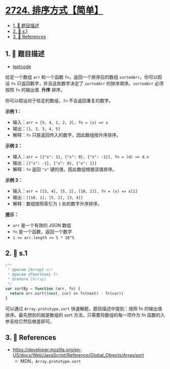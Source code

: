 # [2724. 排序方式【简单】](https://github.com/tnotesjs/TNotes.leetcode/tree/main/notes/2724.%20%E6%8E%92%E5%BA%8F%E6%96%B9%E5%BC%8F%E3%80%90%E7%AE%80%E5%8D%95%E3%80%91)

<!-- region:toc -->

- [1. 📝 题目描述](#1--题目描述)
- [2. 🎯 s.1](#2--s1)
- [3. 🔗 References](#3--references)

<!-- endregion:toc -->

## 1. 📝 题目描述

- [leetcode](https://leetcode.cn/problems/sort-by)

给定一个数组 `arr` 和一个函数 `fn`，返回一个排序后的数组 `sortedArr`。你可以假设 `fn` 只返回数字，并且这些数字决定了 `sortedArr` 的排序顺序。`sortedArr` 必须按照 `fn` 的输出值  **升序** 排序。

你可以假设对于给定的数组，`fn` 不会返回重复的数字。

**示例 1：**

- 输入：`arr = [5, 4, 1, 2, 3], fn = (x) => x`
- 输出：`[1, 2, 3, 4, 5]`
- 解释：`fn` 只是返回传入的数字，因此数组按升序排序。

**示例 2：**

- 输入：`arr = [{"x": 1}, {"x": 0}, {"x": -1}], fn = (d) => d.x`
- 输出：`[{"x": -1}, {"x": 0}, {"x": 1}]`
- 解释：`fn` 返回 `"x"` 键的值，因此数组根据该值排序。

**示例 3：**

- 输入：`arr = [[3, 4], [5, 2], [10, 1]], fn = (x) => x[1]`
- 输出：`[[10, 1], [5, 2], [3, 4]]`
- 解释：数组按照索引为 `1` 处的数字升序排序。

**提示：**

- `arr` 是一个有效的 JSON 数组
- `fn` 是一个函数，返回一个数字
- `1 <= arr.length <= 5 * 10^5`


## 2. 🎯 s.1

```javascript
/**
 * @param {Array} arr
 * @param {Function} fn
 * @return {Array}
 */
var sortBy = function (arr, fn) {
  return arr.sort((next, cur) => fn(next) - fn(cur))
}
```

可以通过 `Array.prototype.sort` 快速解题，题目描述中提到：按照 fn 的输出值排序。最先想到的就是数组的 sort 方法，只需要将数组的每一项作为 fn 函数的入参丢给它然后做差即可。

## 3. 🔗 References

- https://developer.mozilla.org/en-US/docs/Web/JavaScript/Reference/Global_Objects/Array/sort
  - MDN，`Array.prototype.sort`
